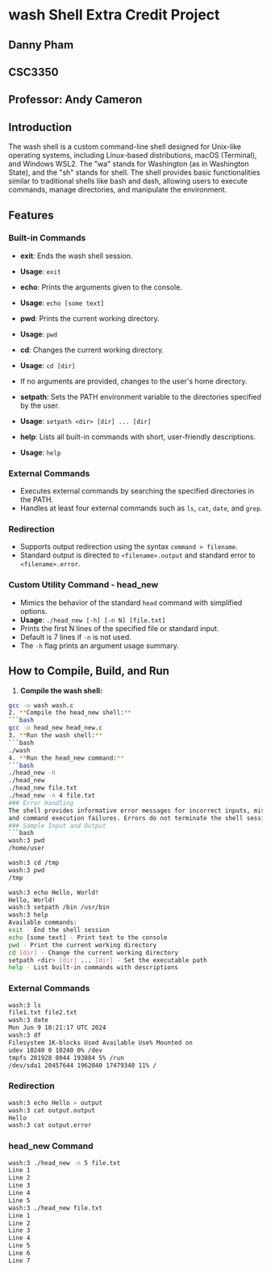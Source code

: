 # wash Shell Extra Credit Project
## Danny Pham
## CSC3350
## Professor: Andy Cameron
## Introduction
The wash shell is a custom command-line shell designed for Unix-like operating 
systems, including Linux-based distributions, macOS (Terminal), and Windows WSL2. 
The "wa" stands for Washington (as in Washington State), and the "sh" stands for 
shell. The shell provides basic functionalities similar to traditional shells like 
bash and dash, allowing users to execute commands, manage directories, and 
manipulate the environment.
## Features
### Built-in Commands
- **exit**: Ends the wash shell session.
 - **Usage**: `exit`
 
- **echo**: Prints the arguments given to the console.
 - **Usage**: `echo [some text]`
 
- **pwd**: Prints the current working directory.
 - **Usage**: `pwd`
 
- **cd**: Changes the current working directory.
 - **Usage**: `cd [dir]`
 - If no arguments are provided, changes to the user's home directory.
 
- **setpath**: Sets the PATH environment variable to the directories specified by 
the user.
 - **Usage**: `setpath <dir> [dir] ... [dir]`
 
- **help**: Lists all built-in commands with short, user-friendly descriptions.
 - **Usage**: `help`
 
### External Commands
- Executes external commands by searching the specified directories in the PATH.
- Handles at least four external commands such as `ls`, `cat`, `date`, and `grep`.
### Redirection
- Supports output redirection using the syntax `command > filename`.
 - Standard output is directed to `<filename>.output` and standard error to 
`<filename>.error`.
### Custom Utility Command - head_new
- Mimics the behavior of the standard `head` command with simplified options.
- **Usage**: `./head_new [-h] [-n N] [file.txt]`
 - Prints the first N lines of the specified file or standard input.
 - Default is 7 lines if `-n` is not used.
 - The `-h` flag prints an argument usage summary.
## How to Compile, Build, and Run
1. **Compile the wash shell:**
 ```bash
 gcc -o wash wash.c
2. **Compile the head_new shell:**
 ```bash
 gcc -o head_new head_new.c
3. **Run the wash shell:**
 ```bash
 ./wash
4. **Run the head_new command:**
 ```bash
 ./head_new -h
 ./head_new 
 ./head_new file.txt
 ./head_new -n 4 file.txt
### Error Handling
The shell provides informative error messages for incorrect inputs, missing files, 
and command execution failures. Errors do not terminate the shell session.
### Sample Input and Output
 ```bash
 wash:3 pwd
 /home/user
 
 wash:3 cd /tmp
 wash:3 pwd
 /tmp
 
 wash:3 echo Hello, World!
 Hello, World!
 wash:3 setpath /bin /usr/bin
 wash:3 help
 Available commands:
 exit - End the shell session
 echo [some text] - Print text to the console
 pwd - Print the current working directory
 cd [dir] - Change the current working directory
 setpath <dir> [dir] ... [dir] - Set the executable path
 help - List built-in commands with descriptions
```
### External Commands
```bash
wash:3 ls
file1.txt file2.txt
wash:3 date
Mon Jun 9 10:21:17 UTC 2024
wash:3 df
Filesystem 1K-blocks Used Available Use% Mounted on
udev 10240 0 10240 0% /dev
tmpfs 201928 8044 193884 5% /run
/dev/sda1 20457644 1962040 17479340 11% /
```
### Redirection
```bash
wash:3 echo Hello > output
wash:3 cat output.output
Hello
wash:3 cat output.error
```
### head_new Command
```bash
wash:3 ./head_new -n 5 file.txt
Line 1
Line 2
Line 3
Line 4
Line 5
wash:3 ./head_new file.txt
Line 1
Line 2
Line 3
Line 4
Line 5
Line 6
Line 7
